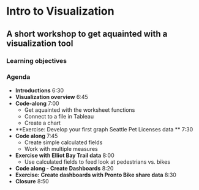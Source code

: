 # Intro to Visualization
## A short workshop to get aquainted with a visualization tool

### Learning objectives


### Agenda
* **Introductions**   6:30
* **Visualization overview**  6:45
* **Code-along**   7:00
  * Get aquainted with the worksheet functions
  * Connect to a file in Tableau
  * Create a chart
* **Exercise: Develop your first graph Seattle Pet Licenses data **   7:30
* **Code along**   7:45
  * Create simple calculated fields
  * Work with multiple measures
* **Exercise with Elliot Bay Trail data**   8:00 
  * Use calculated fields to feed look at pedestrians vs. bikes
* **Code along - Create Dashboards**   8:20
* **Exercise: Create dashboards with Pronto Bike share data**   8:30
* **Closure**   8:50
